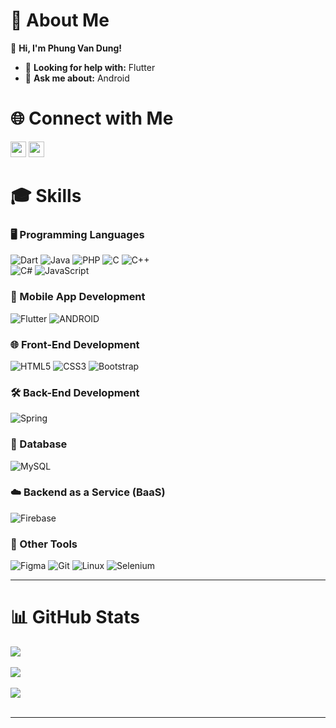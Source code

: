 # 📰 About Me  

👋 **Hi, I'm Phung Van Dung!**  
- 🤝 **Looking for help with:** Flutter  
- 💬 **Ask me about:** Android  

# 🌐 Connect with Me  

[<img src="https://img.shields.io/badge/YouTube-c4302b.svg?logo=youtube" height="25">](https://www.youtube.com/@pvdnocode3623)
[<img src="https://img.shields.io/badge/Gmail-ece9e9.svg?logo=gmail" height="25">](mailto:phungvandung03062003@gmail.com)

# 🎓 Skills  

### 🖥️ Programming Languages  

![Dart](https://img.shields.io/badge/dart-%230175C2.svg?style=for-the-badge&logo=dart&logoColor=white) 
![Java](https://img.shields.io/badge/java-%23007396.svg?style=for-the-badge&logo=java&logoColor=white)
![PHP](https://img.shields.io/badge/php-%23777BB4.svg?style=for-the-badge&logo=php&logoColor=white)
![C](https://img.shields.io/badge/c-%2300599C.svg?style=for-the-badge&logo=c&logoColor=white)
![C++](https://img.shields.io/badge/c++-%2300599C.svg?style=for-the-badge&logo=cplusplus&logoColor=white)  
![C#](https://img.shields.io/badge/c%23-%23239120.svg?style=for-the-badge&logo=csharp&logoColor=white) 
![JavaScript](https://img.shields.io/badge/javascript-%23323330.svg?style=for-the-badge&logo=javascript&logoColor=%23F7DF1E)  
  
### 📱 Mobile App Development  

![Flutter](https://img.shields.io/badge/flutter-%2302569B.svg?style=for-the-badge&logo=flutter&logoColor=white)
![ANDROID](https://img.shields.io/badge/android-%2320232a.svg?style=for-the-badge&logo=android&logoColor=%a4c639)

### 🌐 Front-End Development  

![HTML5](https://img.shields.io/badge/html5-%23E34F26.svg?style=for-the-badge&logo=html5&logoColor=white)
![CSS3](https://img.shields.io/badge/css3-%231572B6.svg?style=for-the-badge&logo=css3&logoColor=white)
![Bootstrap](https://img.shields.io/badge/bootstrap-%23563D7C.svg?style=for-the-badge&logo=bootstrap&logoColor=white)

### 🛠️ Back-End Development  

![Spring](https://img.shields.io/badge/spring-%236DB33F.svg?style=for-the-badge&logo=spring&logoColor=white)  

### 📂 Database  

![MySQL](https://img.shields.io/badge/mysql-%234479A1.svg?style=for-the-badge&logo=mysql&logoColor=white)  

### ☁️ Backend as a Service (BaaS)  

![Firebase](https://img.shields.io/badge/firebase-%23FFCA28.svg?style=for-the-badge&logo=firebase&logoColor=black)  

### 🔧 Other Tools  

![Figma](https://img.shields.io/badge/figma-%23F24E1E.svg?style=for-the-badge&logo=figma&logoColor=white)
![Git](https://img.shields.io/badge/git-%23F05032.svg?style=for-the-badge&logo=git&logoColor=white)
![Linux](https://img.shields.io/badge/linux-%23FCC624.svg?style=for-the-badge&logo=linux&logoColor=black)
![Selenium](https://img.shields.io/badge/selenium-%2343B02A.svg?style=for-the-badge&logo=selenium&logoColor=white)  

---

# 📊 GitHub Stats  

![](https://github-readme-stats.vercel.app/api?username=pdungz&theme=dark&hide_border=false&count_private=true)<br/><br/>
![](https://github-readme-streak-stats.herokuapp.com/?user=pdungz&theme=dark&hide_border=false)<br/><br/>
![](https://github-readme-stats.vercel.app/api/top-langs/?username=pdungz&theme=dark&hide_border=false&include_all_commits=true&count_private=true&layout=compact)<br/><br/>

--- 

